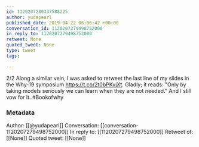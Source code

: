 ```yaml
---
id: 1120207280337588225
author: yudapearl
published_date: 2019-04-22 06:06:42 +00:00
conversation_id: 1120207279498752000
in_reply_to: 1120207279498752000
retweet: None
quoted_tweet: None
type: tweet
tags:

---
```


2/2
Along a similar vein, I was asked to retweet the last line of my slides in the Why-19 symposium https://t.co/2t0bPKvjXt. Gladly; it reads: "Only by taking models seriously we can learn when they are not needed." And I still vow for it. #Bookofwhy

### Metadata

Author: [[@yudapearl]]
Conversation: [[conversation-1120207279498752000]]
In reply to: [[1120207279498752000]]
Retweet of: [[None]]
Quoted tweet: [[None]]
